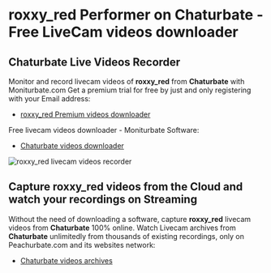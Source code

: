 # roxxy_red Performer on Chaturbate - Free LiveCam videos downloader

## Chaturbate Live Videos Recorder

Monitor and record livecam videos of **roxxy_red** from **Chaturbate** with Moniturbate.com
Get a premium trial for free by just and only registering with your Email address:
* [roxxy_red Premium videos downloader](https://moniturbate.com/request-demo-licence-key.html)

Free livecam videos downloader - Moniturbate Software:
* [Chaturbate videos downloader](https://moniturbate.com/moniturbate-download-software.html)

![roxxy_red livecam videos recorder](https://peachurnet.com/templates/moniturbate-software.png)


## Capture roxxy_red videos from the Cloud and watch your recordings on Streaming

Without the need of downloading a software, capture **roxxy_red** livecam videos from **Chaturbate** 100% online.
Watch Livecam archives from **Chaturbate** unlimitedly from thousands of existing recordings, only on Peachurbate.com and its websites network:
* [Chaturbate videos archives](https://peachurnet.com/)